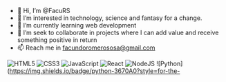 - 👋 Hi, I’m @FacuRS
- 👀 I’m interested in technology, science and fantasy for a change.
- 🌱 I’m currently learning web development 
- 💞️ I’m seek to collaborate in projects where I can add value and receive something positive in return
- 📫 Reach me in facundoromerososa@gmail.com

![HTML5](https://img.shields.io/badge/html5-%23E34F26.svg?style=for-the-badge&logo=html5&logoColor=white)
![CSS3](https://img.shields.io/badge/css3-%231572B6.svg?style=for-the-badge&logo=css3&logoColor=white)
![JavaScript](https://img.shields.io/badge/javascript-%23323330.svg?style=for-the-badge&logo=javascript&logoColor=%23F7DF1E)
![React](https://img.shields.io/badge/react-%2320232a.svg?style=for-the-badge&logo=react&logoColor=%2361DAFB)
![NodeJS](https://img.shields.io/badge/node.js-6DA55F?style=for-the-badge&logo=node.js&logoColor=white)
![Python](https://img.shields.io/badge/python-3670A0?style=for-the-


<!---
facurs/facurs is a ✨ special ✨ repository because its `README.md` (this file) appears on your GitHub profile.
You can click the Preview link to take a look at your changes.
--->
